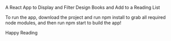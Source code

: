 A React App to Display and Filter Design Books and Add to a Reading List

To run the app, download the project and run npm install to grab all required node modules, and then run npm start to build the app!

Happy Reading